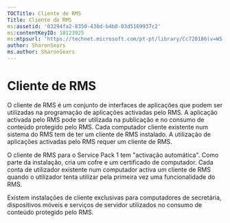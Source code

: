 ```yaml
---
TOCTitle: Cliente de RMS
Title: Cliente de RMS
ms:assetid: '03294fa2-8350-430d-b4b0-03d5169937c2'
ms:contentKeyID: 18123925
ms:mtpsurl: 'https://technet.microsoft.com/pt-pt/library/Cc720186(v=WS.10)'
author: SharonSears
ms.author: SharonSears
---
```


Cliente de RMS
==============

O cliente de RMS é um conjunto de interfaces de aplicações que podem ser utilizadas na programação de aplicações activadas pelo RMS. A aplicação activada pelo RMS pode ser utilizada na publicação e no consumo de conteúdo protegido pelo RMS. Cada computador cliente existente num sistema do RMS tem de ter um cliente de RMS instalado. A utilização de aplicações activadas pelo RMS requer um cliente de RMS.

O cliente de RMS para o Service Pack 1 tem "activação automática". Como parte da instalação, cria um cofre e um certificado de computador. Cada conta de utilizador existente num computador activa um cliente de RMS quando o utilizador tenta utilizar pela primeira vez uma funcionalidade do RMS.

Existem instalações de cliente exclusivas para computadores de secretária, dispositivos móveis e serviços de servidor utilizados no consumo de conteúdo protegido pelo RMS.

